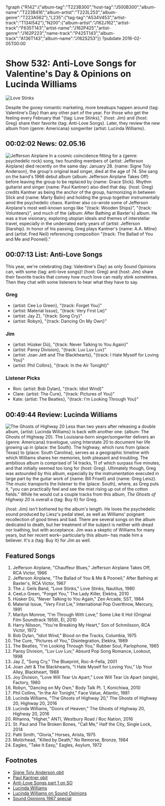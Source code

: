 ?graph {"R142":{"album-tag":"T223B300","host-tag":"J500B300","album-name":"T223B416","album-artist":"T223L253","album-genre":"T223A562"},"L235":{"tag-tag":"A534V453","artist-track":"T134I542"},"N200":{"album-artist":"J162J162","artist-track":"F635T143","artist-name":"J162P425","artist-genre":"J162P223","name-track":"P425T143","album-track":"A136T143","album-name":"J162S253"}}
?pubdate 2016-02-05T00:00

# Show 532: Anti-Love Songs for Valentine's Day & Opinions on Lucinda Williams

![Love Stinks](http://sound-images.s3.amazonaws.com/images/2016/lovestinks_web.jpg)

Despite the gooey romantic marketing, more breakups happen around {tag: Valentine's Day} than any other part of the year. For those who get the feeling every February that "{tag: Love Stinks}," {host: Jim} and {host: Greg} share their favorite {tag: Anti-Love Songs}. Later, they review the new album from {genre: Americana} songwriter {artist: Lucinda Williams}.

## 00:02:02 News: 02.05.16
![Jefferson Airplane](http://sound-images.s3.amazonaws.com/images/2016/signe-kantner.jpg)
    In a cosmic coincidence fitting for a {genre: psychedelic rock} song, two founding members of {artist: Jefferson Airplane} died recently on the same day: January 28. {name: Signe Toly Anderson}, the group's original lead singer, died at the age of 74. She sang on the band's 1966 debut album {album: Jefferson Airplane Takes Off} before leaving the group to be replaced by {name: Grace Slick}. Rhythm guitarist and singer {name: Paul Kantner} also died that day. {host: Greg} credits Kantner as being the anchor of the group, harmonizing in between Slick and {name: Marty Balin} and holding the group together instrumentally amid the psychedelic chaos. Kantner also co-wrote some of Jefferson Airplane's most well-known songs like "{track: Wooden Ships}", "{track: Volunteers}", and much of the {album: After Bathing at Baxter's} album. He was a true visionary, exploring utopian ideals and themes of interstellar travel, especially in the underrated early years of {artist: Jefferson Starship}. In honor of his passing, Greg plays Kantner's {name: A.A. Milne} and {artist: Fred Neil} referencing composition "{track: The Ballad of You and Me and Pooneil}."


## 00:07:13 List: Anti-Love Songs

This year, we're celebrating {tag: Valentine's Day} as only Sound Opinions can, with some {tag: anti-love songs}! {host: Greg} and {host: Jim} share their favorite tracks that convey how much love can really stink sometimes. Then they chat with some listeners to hear what they have to say.

### Greg
- {artist: Cee Lo Green}, "{track: Forget You}"
- {artist: Material Issue}, "{track: Very First Lie}"
- {artist: Jay Z}, "{track: Song Cry}"
- {artist: Robyn}, "{track: Dancing On My Own}"

### Jim
- {artist: Hüsker Dü}, "{track: Never Talking to You Again}"
- {artist: Pansy Division}, "{track: Luv Luv Luv}"
- {artist: Joan Jett and The Blackhearts}, "{track: I Hate Myself for Loving You}"
- {artist: Phil Collins}, "{track: In the Air Tonight}"

### Listener Picks
- Ron: {artist: Bob Dylan}, "{track: Idiot Wind}"
- Clare: {artist: The Cure}, "{track: Pictures of You}"
- Kate: {artist: The Beatles}, "{track: I'm Looking Through You}"


## 00:49:44 Review: Lucinda Williams
![The Ghosts of Highway 20](http://is5.mzstatic.com/image/thumb/Music7/v4/14/80/ef/1480ef84-e300-b22f-faae-00071f408569/source/600x600bb.jpg "267658/1061824040")
Less than two years after releasing a double album, {artist: Lucinda Williams} is back with another one: {album: The Ghosts of Highway 20}. The Louisiana-born singer/songwriter delivers an {genre: Americana} travelogue, using Interstate 20 to document her life growing up in {place: the South}. The highway, which runs from {place: Texas} to {place: South Carolina}, serves as a geographic timeline with which Williams shares her memories, both pleasant and troubling. The ambitious album is comprised of 14 tracks, 11 of which surpass five minutes, and that initially seemed too long for {host: Greg}. Ultimately though, Greg was astounded by this album, especially by the instrumentation executed in large part by the guitar work of {name: Bill Frisell} and {name: Greg Leisz}. The music transports the listener to the {place: South}, where, as Greg puts it, "you can practically feel and see the mist rising up out of the cotton fields." While he would cut a couple tracks from this album, *The Ghosts of Highway 20* is overall a {tag: Buy It} for Greg.

{host: Jim} isn't bothered by the album's length. He loves the psychedelic sound produced by Liesz's pedal steel, as well as Williams' poignant recollection of good times and bad. There are several songs on the album dedicated to death, but her treatment of the subject is neither with dread nor loathing, but with acceptance. Jim was a skeptic of Williams for many years, but her recent work– particularly this album– has made him a believer. It's a {tag: Buy It} for Jim as well. 


## Featured Songs


1. Jefferson Airplane, "Chauffeur Blues," Jefferson Airplane Takes Off, RCA Victor, 1966 
1. Jefferson Airplane, "The Ballad of You & Me & Pooneil," After Bathing at Baxter's, RCA Victor, 1967 
1. The J. Geils Band, "Love Stinks," Love Stinks, Nautilus, 1980 
1. CeeLo Green, "Forget You," The Lady Killer, Elektra, 2010 
1. Hüsker Dü, "Never Talking to You Again," Zen Arcade, SST, 1984 
1. Material Issue, "Very First Lie," International Pop Overthrow, Mercury, 1991 
1. Marilyn Monroe, "I'm Through With Love," Some Like It Hot (Original Film Soundtrack 1959), Él, 2010 
1. Harry Nilsson, "You're Breaking My Heart," Son of Schmilsson, RCA Victor, 1972
1. Bob Dylan, "Idiot Wind," Blood on the Tracks, Columbia, 1975 
1. The Cure, "Pictures of You," Disintegration, Elektra, 1989 
1. The Beatles, "I'm Looking Through You," Rubber Soul, Parlophone, 1965 
1. Pansy Division, "Luv Luv Luv," Absurd Pop Song Romance, Lookout, 1998 
1. Jay Z, "Song Cry," The Blueprint, Roc-A-Fella, 2001 
1. Joan Jett & The Blackhearts, "I Hate Myself for Loving You," Up Your Alley, Blackheart, 1988 
1. Joy Division, "Love Will Tear Us Apart," Love Will Tear Us Apart (single), Factory, 1980
1. Robyn, "Dancing on My Own," Body Talk Pt. 1, Konichiwa, 2010
1. Phil Collins, "In the Air Tonight," Face Value, Atlantic, 1981
1. Lucinda Williams, "The Ghosts of Highway 20," The Ghosts of Highway 20, Highway 20, 2016 
1. Lucinda Williams, "Doors of Heaven," The Ghosts of Highway 20, Highway 20, 2016 
1. Rihanna, "Higher," ANTI, Westbury Road / Roc Nation, 2016 
1. St. Paul and The Broken Bones, "Call Me," Half the City, Single Lock, 2014 
1. Patti Smith, "Gloria," Horses, Arista, 1975 
1. Motörhead, "Killed by Death," No Remorse, Bronze, 1984 
1. Eagles, "Take It Easy," Eagles, Asylum, 1972 

## Footnotes
- [Signe Toly Anderson obit](http://www.nytimes.com/2016/02/02/arts/music/signe-anderson-jefferson-airplane-singer-dies-at-74.html)
- [Paul Kantner obit](http://www.nytimes.com/2016/01/29/arts/music/paul-kantner-of-jefferson-airplane-dies-at-74.html)
- [Anti-Love Songs part 1 on SO](/show/11)
- [Lucinda Williams](http://lucindawilliams.com/splash-page/)
- [Lucinda Williams on Sound Opinions](/show/380/)
- [Sound Opinions 1967 special](/show/325/)
